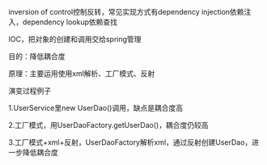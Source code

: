 inversion of control控制反转，常见实现方式有dependency injection依赖注入，dependency lookup依赖查找



IOC，把对象的创建和调用交给spring管理

目的：降低耦合度

原理：主要运用使用xml解析、工厂模式、反射



演变过程例子

1.UserService里new UserDao()调用，缺点是耦合度高

2.工厂模式，用UserDaoFactory.getUserDao()，耦合度仍较高

3.工厂模式+xml+反射，UserDaoFactory解析xml，通过反射创建UserDao，进一步降低耦合度



